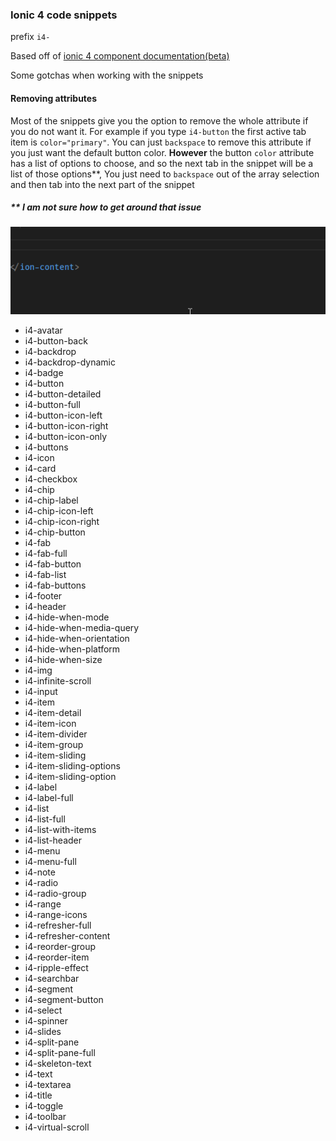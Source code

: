 ### Ionic 4 code snippets

prefix `i4-` 

Based off of [ionic 4 component documentation(beta)](https://beta.ionicframework.com/docs/api/select-option)

Some gotchas when working with the snippets

#### Removing attributes 
Most of the snippets give you the option to remove the whole attribute if you do not want it. For example if you 
type `i4-button` the first active tab item is `color="primary"`. You can just `backspace` to remove this attribute
if you just want the default button color. **However** the button `color` attribute has a list of options to choose,
and so the next tab in the snippet will be a list of those options**,
You just need to `backspace` out of the array selection and then tab into the next part of the snippet
##### ** I am not sure how to get around that issue

![snippet](https://github.com/IsaacSomething/ionic4-snippets-vscode/blob/master/snippet.gif)


- i4-avatar
- i4-button-back
- i4-backdrop
- i4-backdrop-dynamic
- i4-badge
- i4-button
- i4-button-detailed
- i4-button-full
- i4-button-icon-left
- i4-button-icon-right
- i4-button-icon-only
- i4-buttons
- i4-icon
- i4-card
- i4-checkbox
- i4-chip
- i4-chip-label
- i4-chip-icon-left
- i4-chip-icon-right
- i4-chip-button
- i4-fab
- i4-fab-full
- i4-fab-button
- i4-fab-list
- i4-fab-buttons
- i4-footer
- i4-header
- i4-hide-when-mode
- i4-hide-when-media-query
- i4-hide-when-orientation
- i4-hide-when-platform
- i4-hide-when-size
- i4-img
- i4-infinite-scroll
- i4-input
- i4-item
- i4-item-detail
- i4-item-icon
- i4-item-divider
- i4-item-group
- i4-item-sliding
- i4-item-sliding-options
- i4-item-sliding-option
- i4-label
- i4-label-full
- i4-list
- i4-list-full
- i4-list-with-items
- i4-list-header
- i4-menu
- i4-menu-full
- i4-note
- i4-radio
- i4-radio-group
- i4-range
- i4-range-icons
- i4-refresher-full
- i4-refresher-content
- i4-reorder-group
- i4-reorder-item
- i4-ripple-effect
- i4-searchbar
- i4-segment
- i4-segment-button
- i4-select
- i4-spinner
- i4-slides
- i4-split-pane
- i4-split-pane-full
- i4-skeleton-text
- i4-text
- i4-textarea
- i4-title
- i4-toggle
- i4-toolbar
- i4-virtual-scroll